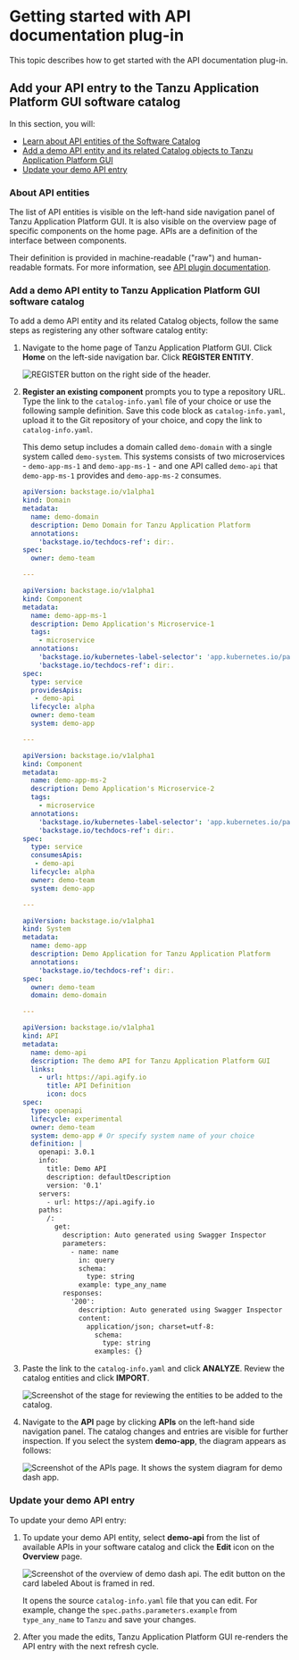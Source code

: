 # Getting started with API documentation plug-in

This topic describes how to get started with the API documentation plug-in.

## <a id="dev-first-app"></a> Add your API entry to the Tanzu Application Platform GUI software catalog

In this section, you will:

- [Learn about API entities of the Software Catalog](#about-app-accs)
- [Add a demo API entity and its related Catalog objects to Tanzu Application Platform GUI](#deploy-your-app)
- [Update your demo API entry](#deploy-your-app)

### <a id="about-app-accs"></a> About API entities

The list of API entities is visible on the left-hand side navigation panel of
Tanzu Application Platform GUI.
It is also visible on the overview page of specific components on the home page.
APIs are a definition of the interface between components.

Their definition is provided in machine-readable ("raw") and human-readable formats.
For more information, see [API plugin documentation](api-docs.html).

### <a id="deploy-your-app"></a> Add a demo API entity to Tanzu Application Platform GUI software catalog

To add a demo API entity and its related Catalog objects, follow the same steps as registering any
other software catalog entity:

1. Navigate to the home page of Tanzu Application Platform GUI. Click **Home** on the left-side
   navigation bar. Click **REGISTER ENTITY**.

    ![REGISTER button on the right side of the header.](../images/../../images/getting-started-tap-gui-5.png)

2. **Register an existing component** prompts you to type a repository URL.
   Type the link to the `catalog-info.yaml` file of your choice or use the following sample
   definition. Save this code block as `catalog-info.yaml`, upload it to the Git repository of your
   choice, and copy the link to `catalog-info.yaml`.

   This demo setup includes a domain called `demo-domain` with a single system called `demo-system`.
   This systems consists of two microservices - `demo-app-ms-1` and `demo-app-ms-1` - and one API
   called `demo-api` that `demo-app-ms-1` provides and `demo-app-ms-2` consumes.

    ```yaml
    apiVersion: backstage.io/v1alpha1
    kind: Domain
    metadata:
      name: demo-domain
      description: Demo Domain for Tanzu Application Platform
      annotations:
        'backstage.io/techdocs-ref': dir:.
    spec:
      owner: demo-team

    ---

    apiVersion: backstage.io/v1alpha1
    kind: Component
    metadata:
      name: demo-app-ms-1
      description: Demo Application's Microservice-1
      tags:
        - microservice
      annotations:
        'backstage.io/kubernetes-label-selector': 'app.kubernetes.io/part-of=demo-app-ms-1'
        'backstage.io/techdocs-ref': dir:.
    spec:
      type: service
      providesApis:
       - demo-api
      lifecycle: alpha
      owner: demo-team
      system: demo-app

    ---

    apiVersion: backstage.io/v1alpha1
    kind: Component
    metadata:
      name: demo-app-ms-2
      description: Demo Application's Microservice-2
      tags:
        - microservice
      annotations:
        'backstage.io/kubernetes-label-selector': 'app.kubernetes.io/part-of=demo-app-ms-2'
        'backstage.io/techdocs-ref': dir:.
    spec:
      type: service
      consumesApis:
       - demo-api
      lifecycle: alpha
      owner: demo-team
      system: demo-app

    ---

    apiVersion: backstage.io/v1alpha1
    kind: System
    metadata:
      name: demo-app
      description: Demo Application for Tanzu Application Platform
      annotations:
        'backstage.io/techdocs-ref': dir:.
    spec:
      owner: demo-team
      domain: demo-domain

    ---

    apiVersion: backstage.io/v1alpha1
    kind: API
    metadata:
      name: demo-api
      description: The demo API for Tanzu Application Platform GUI
      links:
        - url: https://api.agify.io
          title: API Definition
          icon: docs
    spec:
      type: openapi
      lifecycle: experimental
      owner: demo-team
      system: demo-app # Or specify system name of your choice
      definition: |
        openapi: 3.0.1
        info:
          title: Demo API
          description: defaultDescription
          version: '0.1'
        servers:
          - url: https://api.agify.io
        paths:
          /:
            get:
              description: Auto generated using Swagger Inspector
              parameters:
                - name: name
                  in: query
                  schema:
                    type: string
                  example: type_any_name
              responses:
                '200':
                  description: Auto generated using Swagger Inspector
                  content:
                    application/json; charset=utf-8:
                      schema:
                        type: string
                      examples: {}
    ```

3. Paste the link to the `catalog-info.yaml` and click **ANALYZE**. Review the catalog entities and
   click **IMPORT**.

    ![Screenshot of the stage for reviewing the entities to be added to the catalog.](./tap-gui/images/../../../images/api-plugin-7.png)

4. Navigate to the **API** page by clicking **APIs** on the left-hand side navigation panel.
   The catalog changes and entries are visible for further inspection.
   If you select the system **demo-app**, the diagram appears as follows:

    ![Screenshot of the APIs page. It shows the system diagram for demo dash app.](./tap-gui/images/../../../images/api-plugin-8.png)

### <a id="deploy-your-app"></a> Update your demo API entry

To update your demo API entry:

1. To update your demo API entity, select **demo-api** from the list of available APIs in your
   software catalog and click the **Edit** icon on the **Overview** page.

    ![Screenshot of the overview of demo dash api. The edit button on the card labeled About is framed in red.](./tap-gui/images/../../../images/api-plugin-9.png)

    It opens the source `catalog-info.yaml` file that you can edit. For example, change the
    `spec.paths.parameters.example` from `type_any_name` to `Tanzu` and save your changes.

2. After you made the edits, Tanzu Application Platform GUI re-renders the API entry with the next refresh cycle.
